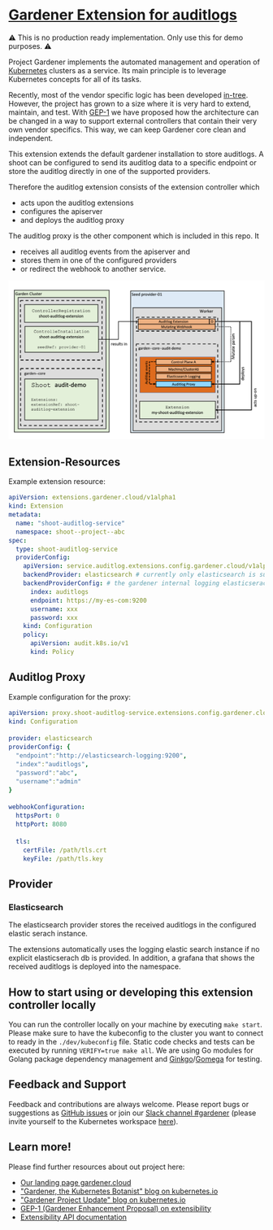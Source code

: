 # [Gardener Extension for auditlogs](https://gardener.cloud)

:warning: This is no production ready implementation. Only use this for demo purposes. :warning:

Project Gardener implements the automated management and operation of [Kubernetes](https://kubernetes.io/) clusters as a service. Its main principle is to leverage Kubernetes concepts for all of its tasks.

Recently, most of the vendor specific logic has been developed [in-tree](https://github.com/gardener/gardener). However, the project has grown to a size where it is very hard to extend, maintain, and test. With [GEP-1](https://github.com/gardener/gardener/blob/master/docs/proposals/01-extensibility.md) we have proposed how the architecture can be changed in a way to support external controllers that contain their very own vendor specifics. This way, we can keep Gardener core clean and independent.

This extension extends the default gardener installation to store auditlogs.
A shoot can be configured to send its auditlog data to a specific endpoint or 
store the auditlog directly in one of the supported providers.

Therefore the auditlog extension consists of the extension controller which 
- acts upon the auditlog extensions 
- configures the apiserver
- and deploys the auditlog proxy

The auditlog proxy is the other component which is included in this repo.
It 
- receives all auditlog events from the apiserver and 
- stores them in one of the configured providers 
- or redirect the webhook to another service.

![Architecture](docs/architecture.png)

## Extension-Resources

Example extension resource:

```yaml
apiVersion: extensions.gardener.cloud/v1alpha1
kind: Extension
metadata:
  name: "shoot-auditlog-service"
  namespace: shoot--project--abc
spec:
  type: shoot-auditlog-service
  providerConfig:
    apiVersion: service.auditlog.extensions.config.gardener.cloud/v1alpha1
    backendProvider: elasticsearch # currently only elasticsearch is supported 
    backendProviderConfig: # the gardener internal logging elasticserach is reused if the endpoint omitted
      index: auditlogs
      endpoint: https://my-es-com:9200
      username: xxx
      password: xxx
    kind: Configuration
    policy:
      apiVersion: audit.k8s.io/v1
      kind: Policy
```

## Auditlog Proxy
Example configuration for the proxy:
```yaml
apiVersion: proxy.shoot-auditlog-service.extensions.config.gardener.cloud/v1alpha1
kind: Configuration

provider: elasticsearch
providerConfig: {
  "endpoint":"http://elasticsearch-logging:9200",
  "index":"auditlogs",
  "password":"abc", 
  "username":"admin"
}

webhookConfiguration:
  httpsPort: 0
  httpPort: 8080

  tls:
    certFile: /path/tls.crt
    keyFile: /path/tls.key
```

## Provider

### Elasticsearch
The elasticsearch provider stores the received auditlogs in the configured elastic serach instance.

The extensions automatically uses the logging elastic search instance if no explicit elasticserach db is provided.
In addition, a grafana that shows the received auditlogs is deployed into the namespace.

## How to start using or developing this extension controller locally

You can run the controller locally on your machine by executing `make start`. Please make sure to have the kubeconfig to the cluster you want to connect to ready in the `./dev/kubeconfig` file.
Static code checks and tests can be executed by running `VERIFY=true make all`. We are using Go modules for Golang package dependency management and [Ginkgo](https://github.com/onsi/ginkgo)/[Gomega](https://github.com/onsi/gomega) for testing.

## Feedback and Support

Feedback and contributions are always welcome. Please report bugs or suggestions as [GitHub issues](https://github.com/gardener/gardener-extension-shoot-cert-service/issues) or join our [Slack channel #gardener](https://kubernetes.slack.com/messages/gardener) (please invite yourself to the Kubernetes workspace [here](http://slack.k8s.io)).

## Learn more!

Please find further resources about out project here:

* [Our landing page gardener.cloud](https://gardener.cloud/)
* ["Gardener, the Kubernetes Botanist" blog on kubernetes.io](https://kubernetes.io/blog/2018/05/17/gardener/)
* ["Gardener Project Update" blog on kubernetes.io](https://kubernetes.io/blog/2019/12/02/gardener-project-update/)
* [GEP-1 (Gardener Enhancement Proposal) on extensibility](https://github.com/gardener/gardener/blob/master/docs/proposals/01-extensibility.md)
* [Extensibility API documentation](https://github.com/gardener/gardener/tree/master/docs/extensions)
